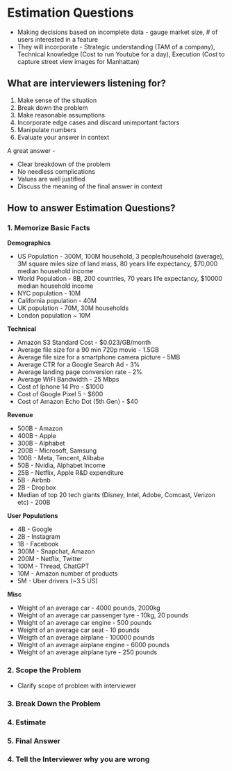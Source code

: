 # Estimation Questions

- Making decisions based on incomplete data - gauge market size, # of users interested in a feature
- They will incorporate - Strategic understanding (TAM of a company), Technical knowledge (Cost to run Youtube for a day), Execution (Cost to capture street view images for Manhattan)

## What are interviewers listening for?

1. Make sense of the situation
2. Break down the problem
3. Make reasonable assumptions
4. Incorporate edge cases and discard unimportant factors
5. Manipulate numbers
6. Evaluate your answer in context

A great answer -
- Clear breakdown of the problem
- No needless complications
- Values are well justified
- Discuss the meaning of the final answer in context

## How to answer Estimation Questions?

### 1. Memorize Basic Facts

**Demographics**
- US Population - 300M, 100M household, 3 people/household (average), 3M square miles size of land mass, 80 years life expectancy, $70,000 median household income
- World Population - 8B, 200 countries, 70 years life expectancy, $10000 median household income
- NYC population - 10M
- California population - 40M
- UK population - 70M, 30M households
- London population ~ 10M

**Technical**
- Amazon S3 Standard Cost - $0.023/GB/month
- Average file size for a 90 min 720p movie - 1.5GB
- Average file size for a smartphone camera picture - 5MB
- Average CTR for a Google Search Ad - 3%
- Average landing page conversion rate - 2%
- Average WiFi Bandwidth - 25 Mbps
- Cost of Iphone 14 Pro - $1000
- Cost of Google Pixel 5 - $600
- Cost of Amazon Echo Dot (5th Gen) - $40

**Revenue**
- 500B - Amazon
- 400B - Apple
- 300B - Alphabet
- 200B - Microsoft, Samsung
- 100B - Meta, Tencent, Alibaba
- 50B - Nvidia, Alphabet Income
- 25B - Netflix, Apple R&D expenditure
- 5B - Airbnb
- 2B - Dropbox
- Median of top 20 tech giants (Disney, Intel, Adobe, Comcast, Verizon etc) - 200B

**User Populations**
- 4B - Google
- 2B - Instagram
- 1B - Facebook
- 300M - Snapchat, Amazon
- 200M - Netflix, Twitter
- 100M - Thread, ChatGPT
- 10M - Amazon number of products
- 5M - Uber drivers (~3.5 US)

**Misc**
- Weight of an average car - 4000 pounds, 2000kg
- Weight of an average car passenger tyre - 10kg, 20 pounds
- Weight of an average car engine - 500 pounds
- Weight of an average car seat - 10 pounds
- Weigth of an average airplane - 100000 pounds
- Weight of an average airplane engine - 6000 pounds
- Weight of an average airplane tyre - 250 pounds

### 2. Scope the Problem


- Clarify scope of problem with interviewer

### 3. Break Down the Problem


### 4. Estimate

### 5. Final Answer

### 4. Tell the Interviewer why you are wrong